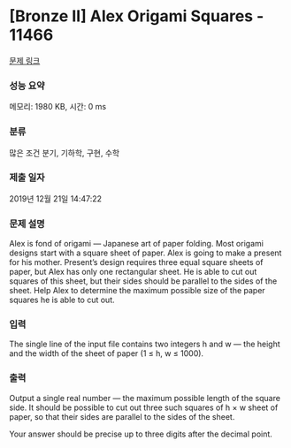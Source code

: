 # [Bronze II] Alex Origami Squares - 11466 

[문제 링크](https://www.acmicpc.net/problem/11466) 

### 성능 요약

메모리: 1980 KB, 시간: 0 ms

### 분류

많은 조건 분기, 기하학, 구현, 수학

### 제출 일자

2019년 12월 21일 14:47:22

### 문제 설명

<p>Alex is fond of origami — Japanese art of paper folding. Most origami designs start with a square sheet of paper. Alex is going to make a present for his mother. Present’s design requires three equal square sheets of paper, but Alex has only one rectangular sheet. He is able to cut out squares of this sheet, but their sides should be parallel to the sides of the sheet. Help Alex to determine the maximum possible size of the paper squares he is able to cut out.</p>

### 입력 

 <p>The single line of the input file contains two integers h and w — the height and the width of the sheet of paper (1 ≤ h, w ≤ 1000).</p>

### 출력 

 <p>Output a single real number — the maximum possible length of the square side. It should be possible to cut out three such squares of h × w sheet of paper, so that their sides are parallel to the sides of the sheet.</p>

<p>Your answer should be precise up to three digits after the decimal point.</p>

